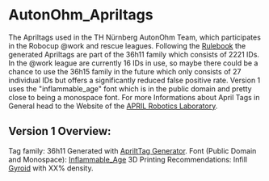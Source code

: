 # AutonOhm_Apriltags
The Apriltags used in the TH Nürnberg AutonOhm Team, which participates in the Robocup @work and rescue leagues. Following the [Rulebook](https://github.com/robocup-at-work/rulebook/blob/main/Rulebook.pdf "The Holy Scripture") the generated Apriltags are part of the 36h11 family which consists of 2221 IDs. In the @work league are currently 16 IDs in use, so maybe there could be a chance to use the 36h15 family in the future which only consists of 27 individual IDs but offers a significantly reduced false positive rate. Version 1 uses the "inflammable_age" font which is in the public domain and pretty close to being a monospace font. For more Informations about April Tags in General head to the Website of the [APRIL Robotics Laboratory](https://april.eecs.umich.edu/software/apriltag).

## Version 1 Overview:
Tag family: 36h11 
Generated with [ApriltTag Generator](https://chaitanyantr.github.io/apriltag.html "AprilTag Generator").
Font (Public Domain and Monospace): [Inflammable_Age](https://www.dafont.com/inflammable-age.font "DaFont") 
3D Printing Recommendations: Infill [Gyroid](https://help.prusa3d.com/article/infill-patterns_177130) with XX% density.


